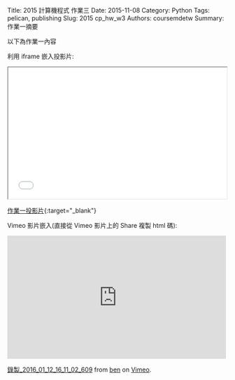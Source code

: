Title: 2015 計算機程式 作業三
Date: 2015-11-08
Category: Python
Tags: pelican, publishing
Slug: 2015  cp_hw_w3
Authors: coursemdetw
Summary: 作業一摘要

以下為作業一內容

利用 iframe 嵌入投影片:

<iframe src="40423136_cp_w3_p.html" width="500" height="300"></iframe>

[作業一投影片](40423136_cp_w3_p.html){:target="_blank"}


Vimeo 影片嵌入(直接從 Vimeo 影片上的 Share 複製 html 碼):

<iframe src="https://player.vimeo.com/video/151489199" width="500" height="281" frameborder="0" webkitallowfullscreen mozallowfullscreen allowfullscreen></iframe> <p><a href="https://vimeo.com/151489199">錄製_2016_01_12_16_11_02_609</a> from <a href="https://vimeo.com/user47741345">ben</a> on <a href="https://vimeo.com">Vimeo</a>.</p>